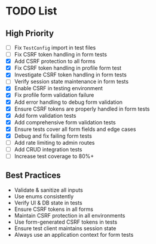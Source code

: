 # TODO List
## High Priority
- [ ] Fix `TestConfig` import in test files
- [ ] Fix CSRF token handling in form tests
- [x] Add CSRF protection to all forms
- [x] Fix CSRF token handling in profile form test
- [x] Investigate CSRF token handling in form tests
- [ ] Verify session state maintenance in form tests
- [x] Enable CSRF in testing environment
- [x] Fix profile form validation failure
- [x] Add error handling to debug form validation
- [x] Ensure CSRF tokens are properly handled in form tests
- [x] Add form validation tests
- [x] Add comprehensive form validation tests
- [x] Ensure tests cover all form fields and edge cases
- [x] Debug and fix failing form tests
- [ ] Add rate limiting to admin routes
- [ ] Add CRUD integration tests
- [ ] Increase test coverage to 80%+

## Best Practices
- Validate & sanitize all inputs
- Use enums consistently
- Verify UI & DB state in tests
- Ensure CSRF tokens in all forms
- Maintain CSRF protection in all environments
- Use form-generated CSRF tokens in tests
- Ensure test client maintains session state
- Always use an application context for form tests

